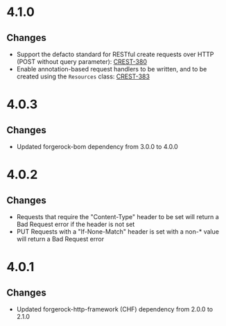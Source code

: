 # 4.1.0

## Changes
* Support the defacto standard for RESTful create requests over HTTP (POST without query parameter):
[CREST-380](https://bugster.forgerock.org/jira/browse/CREST-380)
* Enable annotation-based request handlers to be written, and to be created using the `Resources` class:
[CREST-383](https://bugster.forgerock.org/jira/browse/CREST-383)

# 4.0.3

## Changes
* Updated forgerock-bom dependency from 3.0.0 to 4.0.0


# 4.0.2

## Changes
* Requests that require the "Content-Type" header to be set will return a Bad Request error if the 
header is not set
* PUT Requests with a "If-None-Match" header is set with a non-* value will return a Bad Request 
error


# 4.0.1

## Changes
* Updated forgerock-http-framework (CHF) dependency from 2.0.0 to 2.1.0